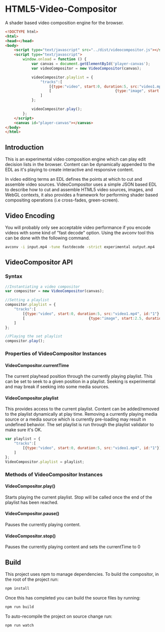 # HTML5-Video-Compositor
A shader based video composition engine for the browser.

```html
<!DOCTYPE html>
<html>
<head></head>
<body>
    <script type="text/javascript" src="../dist/videocompositor.js"></script>
    <script type="text/javascript">
        window.onload = function () {
            var canvas = document.getElementById('player-canvas');
            var videoCompositor = new VideoCompositor(canvas);

            videoCompositor.playlist = {
                "tracks":[
                    [{type:"video", start:0, duration:5, src:"video1.mp4", id:"1"},                            {type:"video", start:7.5, duration:5, src:"video2.mp4", id:"3"}],
                    [                             {type:"image", start:2.5, duration:5, src:"image.png", id:"2"}]
                ]
            };

            videoCompositor.play();
        };
    </script>
    <canvas id="player-canvas"></canvas>
</body>
</html>

```



## Introduction
This is an experimental video composition engine which can play edit decision lists in the browser. Content can be dynamically appended to the EDL as it's playing to create interactive and responsive content.

In video editing terms an EDL defines the points at which to cut and assemble video sources. VideoCompositor uses a simple JSON based EDL to describe how to cut and assemble HTML5 video sources, images, and WebGL contexts, it also provides a framework for performing shader based compositing operations (i.e cross-fades, green-screen).

## Video Encoding
You will probably only see acceptable video performance if you encode videos with some kind of "fast decode" option. Using the avconv tool this can be done with the following command.

```bash
avconv -i input.mp4 -tune fastdecode -strict experimental output.mp4
```

## VideoCompositor API

### Syntax

```javascript
//Instantiating a video compositor
var compositor = new VideoCompositor(canvas);

//Setting a playlist
compositor.playlist = {
    "tracks":[
        [{type:"video", start:0, duration:5, src:"video1.mp4", id:"1"},                             {type:"video", start:7.5, duration:5, src:"video2.mp4", id:"3"}],
        [                             {type:"image", start:2.5, duration:5, src:"image.png", id:"2"}]
    ]
};

//Playing the set playlist
compositor.play();

```

### Properties of VideoCompositor Instances

#### VideoCompositor.currentTime
The current playhead position through the currently playing playlist. This can be set to seek to a given position in a playlist. Seeking is experimental and may break if seeking into some media sources.

#### VideoCompositor.playlist
This provides access to the current playlist. Content can be added/removed to the playlist dynamically at play time. Removing a currently playing media source or a media source which is currently pre-loading may result in undefined behavior. The set playlist is run through the playlist validator to make sure it's OK.

```javascript
var playlist = {
    "tracks":[
        [{type:"video", start:0, duration:5, src:"video1.mp4", id:"1"}]
    ]
};
VideoCompositor.playlist = playlist;
```


### Methods of VideoCompositor Instances

#### VideoCompositor.play()
Starts playing the current playlist. Stop will be called once the end of the playlist has been reached.

#### VideoCompositor.pause()
Pauses the currently playing content.

#### VideoCompositor.stop()
Pauses the currently playing content and sets the currentTime to 0


## Build

This project uses npm to manage dependencies. To build the compositor, in the root of the project run:

```bash
npm install
```

Once this has completed you can build the source files by running:

```bash
npm run build
```

To auto-recompile the project on source change run:
```bash
npm run watch
```
